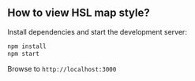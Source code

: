 ## How to view HSL map style?

Install dependencies and start the development server:

```sh
npm install
npm start
```

Browse to `http://localhost:3000`

